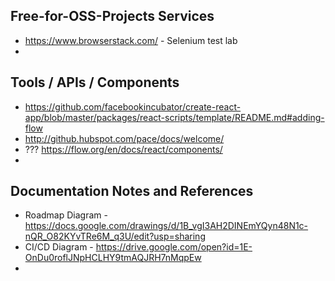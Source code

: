 ## Free-for-OSS-Projects Services

* https://www.browserstack.com/ - Selenium test lab
* 

## Tools / APIs / Components

* https://github.com/facebookincubator/create-react-app/blob/master/packages/react-scripts/template/README.md#adding-flow
* http://github.hubspot.com/pace/docs/welcome/
* ??? https://flow.org/en/docs/react/components/
* 

## Documentation Notes and References

* Roadmap Diagram - https://docs.google.com/drawings/d/1B_vgI3AH2DINEmYQyn48N1c-nQR_O82KYvTRe6M_q3U/edit?usp=sharing
* CI/CD Diagram - https://drive.google.com/open?id=1E-OnDu0roflJNpHCLHY9tmAQJRH7nMqpEw
* 

